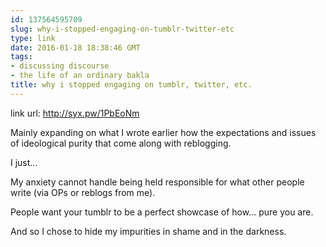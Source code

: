 ```yaml
---
id: 137564595709
slug: why-i-stopped-engaging-on-tumblr-twitter-etc
type: link
date: 2016-01-18 18:38:46 GMT
tags:
- discussing discourse
- the life of an ordinary bakla
title: why i stopped engaging on tumblr, twitter, etc.
---
```

link url: http://syx.pw/1PbEoNm

Mainly expanding on what I wrote earlier how the expectations and issues of ideological purity that come along with reblogging.

I just...

My anxiety cannot handle being held responsible for what other people write (via OPs or reblogs from me). 

People want your tumblr to be a perfect showcase of how... pure you are. 

And so I chose to hide my impurities in shame and in the darkness.